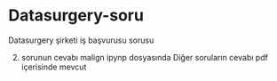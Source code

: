# Datasurgery-soru
 Datasurgery şirketi iş başvurusu sorusu
 
 2. sorunun cevabı malign ipynp dosyasında 
 Diğer soruların cevabı pdf içerisinde mevcut

